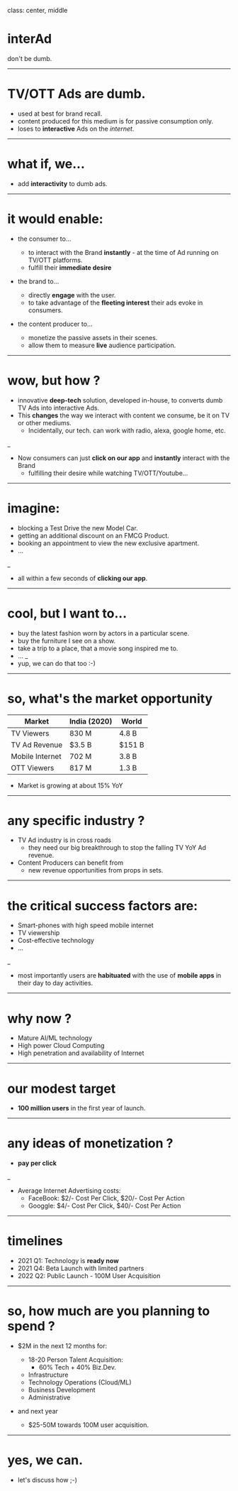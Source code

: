 class: center, middle

# interAd

don't be dumb.


---
# TV/OTT Ads are dumb.

* used at best for brand recall.
* content produced for this medium is for passive consumption only.
* loses to **interactive** Ads on the _internet_.


---
# what if, we...

* add **interactivity** to dumb ads.


---
# it would enable:

* the consumer to...
  * to interact with the Brand **instantly** - at the time of Ad running on TV/OTT platforms.
  * fulfill their **immediate desire**

* the brand to...
  * directly **engage** with the user.
  * to take advantage of the **fleeting interest** their ads evoke in consumers. 

* the content producer to...
  * monetize the passive assets in their scenes.
  * allow them to measure **live** audience participation.


---
# wow, but how ?

* innovative **deep-tech** solution, developed in-house, to converts dumb TV Ads into interactive Ads.
* This **changes** the way we interact with content we consume, be it on TV or other mediums. 
	* Incidentally, our tech. can work with radio, alexa, google home, etc.

_
* Now consumers can just **click on our app** and **instantly** interact with the Brand
  * fulfilling their desire while watching TV/OTT/Youtube...


---
# imagine:

* blocking a Test Drive the new Model Car.
* getting an additional discount on an FMCG Product.
* booking an appointment to view the new exclusive apartment.
* ...

_
* all within a few seconds of **clicking our app**.


---
# cool, but I want to...

* buy the latest fashion worn by actors in a particular scene.
* buy the furniture I see on a show.
* take a trip to a place, that a movie song inspired me to.
* ...
_
* yup, we can do that too :-)


---
# so, what's the market opportunity

| Market          | India (2020) | World   |
|-----------------|--------------|---------|
| TV Viewers      |     830 M    |  4.8 B  |
| TV Ad Revenue   |    $3.5 B    | $151 B  |
| Mobile Internet |     702 M    |  3.8 B  |
| OTT Viewers     |     817 M    |  1.3 B  |

* Market is growing at about 15% YoY


---
# any specific industry ?

* TV Ad industry is in cross roads
  * they need our big breakthrough to stop the falling TV YoY Ad revenue.
* Content Producers can benefit from
  * new revenue opportunities from props in sets.

---
# the critical success factors are:

* Smart-phones with high speed mobile internet
* TV viewership
* Cost-effective technology
* ...

_
* most importantly users are **habituated** with the use of **mobile apps** in their day to day activities.


---
# why now ?

* Mature AI/ML technology
* High power Cloud Computing
* High penetration and availability of Internet


---
# our modest target

* **100 million users** in the first year of launch.


---
# any ideas of monetization ?

* **pay per click**

_ 
* Average Internet Advertising costs:
  * FaceBook: $2/- Cost Per Click, $20/- Cost Per Action
  *  Googgle: $4/- Cost Per Click, $40/- Cost Per Action


---
# timelines

* 2021 Q1: Technology is **ready now**
* 2021 Q4: Beta Launch with limited partners
* 2022 Q2: Public Launch - 100M User Acquisition


---
# so, how much are you planning to spend ?

* $2M in the next 12 months for:
  * 18-20 Person Talent Acquisition:
    * 60% Tech + 40% Biz.Dev.
  * Infrastructure
  * Technology Operations (Cloud/ML)
  * Business Development
  * Administrative

* and next year
  * $25-50M towards 100M user acquisition.


---
# yes, we can.

* let's discuss how ;-)
